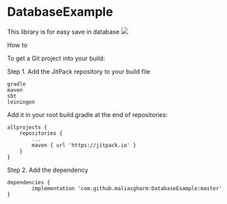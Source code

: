 # DatabaseExample
This library is for easy save in database
[![](https://jitpack.io/v/maliasgharm/DatabaseExample.svg)](https://jitpack.io/#maliasgharm/DatabaseExample)



How to

To get a Git project into your build:

Step 1. Add the JitPack repository to your build file

    gradle
    maven
    sbt
    leiningen

Add it in your root build.gradle at the end of repositories:

	allprojects {
		repositories {
			...
			maven { url 'https://jitpack.io' }
		}
	}

Step 2. Add the dependency

	dependencies {
	        implementation 'com.github.maliasgharm:DatabaseExample:master'
	}

